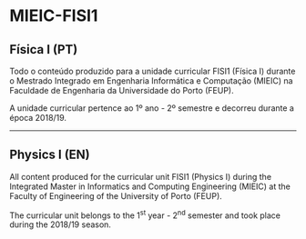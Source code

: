 # MIEIC-FISI1

## Física I (PT)
Todo o conteúdo produzido para a unidade curricular FISI1 (Física I) durante o Mestrado Integrado em Engenharia Informática e Computação (MIEIC) na Faculdade de Engenharia da Universidade do Porto (FEUP).

A unidade curricular pertence ao 1º ano - 2º semestre e decorreu durante a época 2018/19.

-----

## Physics I (EN)
All content produced for the curricular unit FISI1 (Physics I) during the Integrated Master in Informatics and Computing Engineering (MIEIC) at the Faculty of Engineering of the University of Porto (FEUP).

The curricular unit belongs to the 1<sup>st</sup> year - 2<sup>nd</sup> semester and took place during the 2018/19 season.
